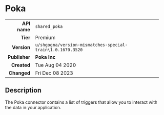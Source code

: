 # Poka
| | |
|-:|-|
|**API name**|`shared_poka`|
|**Tier**|Premium|
|**Version**|`u/shgogna/version-mismatches-special-train\1.0.1670.3520`|
|**Publisher**|**Poka Inc**|
|**Created**|Tue Aug 04 2020|
|**Changed**|Fri Dec 08 2023|

## Description
The Poka connector contains a list of triggers that allow you to interact with the data in your application.
